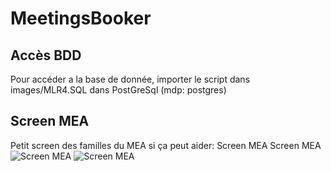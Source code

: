# MeetingsBooker


## Accès BDD

Pour accéder a la base de donnée, importer le script dans images/MLR4.SQL dans PostGreSql (mdp: postgres)
## Screen MEA
Petit screen des familles du MEA si ça peut aider: Screen MEA Screen MEA
![Screen MEA](images/MEA.PNG.PNG)
![Screen MEA](images/MEA2.PNG.PNG)
